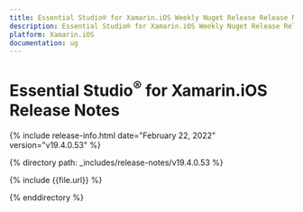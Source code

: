 ```yaml
---
title: Essential Studio® for Xamarin.iOS Weekly Nuget Release Release Notes  
description: Essential Studio® for Xamarin.iOS Weekly Nuget Release Release Notes  
platform: Xamarin.iOS
documentation: ug
---
```


# Essential Studio<sup>®</sup> for Xamarin.iOS  Release Notes  

{% include release-info.html date="February 22, 2022"  version="v19.4.0.53" %} 


{% directory path: _includes/release-notes/v19.4.0.53 %}

{% include {{file.url}} %}

{% enddirectory %}